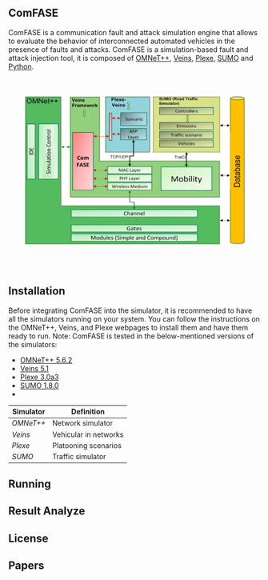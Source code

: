 ## ComFASE
 ComFASE is a  communication fault  and  attack  simulation  engine  that  allows  to  evaluate the behavior of interconnected automated vehicles in the presence of faults and attacks. ComFASE is a simulation-based fault and attack injection tool, it is composed of [OMNeT++](https://omnetpp.org/), [Veins](https://veins.car2x.org/), [Plexe](https://plexe.car2x.org/tutorial/), [SUMO](https://www.eclipse.org/sumo/) and [Python](https://www.python.org/).

<p align="center">
  <br><br>
  <img src="https://github.com/RISE-Dependable-Transport-Systems/ComFASE/blob/main/Documentation/pictures/ComFASE_Arc.jpg" width="450" height="300">
</p>
<br/> 
<br/> 


## Installation
Before integrating ComFASE into the simulator, it is recommended to have all the simulators running on your system. You can follow the instructions on the OMNeT++, Veins, and Plexe webpages to install them and have them ready to run. Note: ComFASE is tested in the below-mentioned versions of the simulators:

* [OMNeT++ 5.6.2](https://omnetpp.org/software/2020/01/13/omnet-5-6-released)
* [Veins 5.1](https://github.com/sommer/veins/releases/tag/veins-5.1)
* [Plexe 3.0a3](https://github.com/michele-segata/plexe/releases/tag/plexe-3.0a3)
* [SUMO 1.8.0](https://sourceforge.net/projects/sumo/files/sumo/version%201.8.0/)
* 
|       Simulator       |                 Definition                     |
| ----------------------| ---------------------------------------------- |
| *OMNeT++*             | Network simulator                              |
| *Veins*               | Vehicular in networks                          |
| *Plexe*               | Platooning scenarios                           |
| *SUMO*                | Traffic simulator                              |


## Running

## Result Analyze


## License

## Papers
